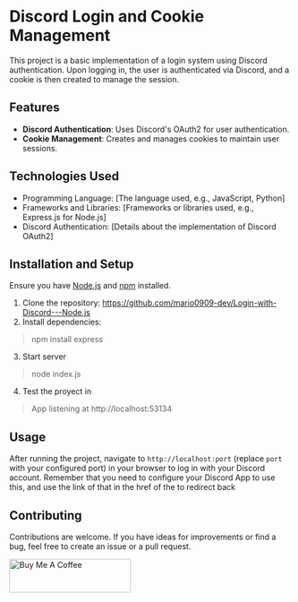# Discord Login and Cookie Management

This project is a basic implementation of a login system using Discord authentication. Upon logging in, the user is authenticated via Discord, and a cookie is then created to manage the session.

## Features

- **Discord Authentication**: Uses Discord's OAuth2 for user authentication.
- **Cookie Management**: Creates and manages cookies to maintain user sessions.

## Technologies Used

- Programming Language: [The language used, e.g., JavaScript, Python]
- Frameworks and Libraries: [Frameworks or libraries used, e.g., Express.js for Node.js]
- Discord Authentication: [Details about the implementation of Discord OAuth2]

## Installation and Setup

Ensure you have [Node.js](https://nodejs.org/) and [npm](https://www.npmjs.com/) installed.

1. Clone the repository:
https://github.com/mario0909-dev/Login-with-Discord---Node.js
2. Install dependencies:
  > npm install express
3. Start server
  > node index.js
4. Test the proyect in
  > App listening at http://localhost:53134

## Usage

After running the project, navigate to `http://localhost:port` (replace `port` with your configured port) in your browser to log in with your Discord account.
Remember that you need to configure your Discord App to use this, and use the link of that in the href of the <a> to redirect back

## Contributing

Contributions are welcome. If you have ideas for improvements or find a bug, feel free to create an issue or a pull request.

<a href="https://www.buymeacoffee.com/shadditz" target="_blank"><img src="https://cdn.buymeacoffee.com/buttons/v2/default-yellow.png" alt="Buy Me A Coffee" style="height: 60px !important;width: 217px !important;" ></a>
